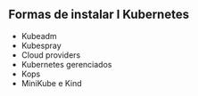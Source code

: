 ## Formas de instalar l Kubernetes

* Kubeadm
* Kubespray
* Cloud providers
* Kubernetes gerenciados
* Kops
* MiniKube e Kind
